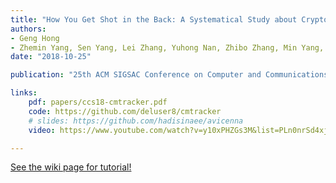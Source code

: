```yaml
---
title: "How You Get Shot in the Back: A Systematical Study about Cryptojacking in the Real World"
authors:
- Geng Hong
- Zhemin Yang, Sen Yang, Lei Zhang, Yuhong Nan, Zhibo Zhang, Min Yang, Yuan Zhang, Zhiyun Qian and Haixin Duan
date: "2018-10-25"

publication: "25th ACM SIGSAC Conference on Computer and Communications Security (ACM CCS'18, CCF-A)"

links:
    pdf: papers/ccs18-cmtracker.pdf
    code: https://github.com/deluser8/cmtracker
    # slides: https://github.com/hadisinaee/avicenna
    video: https://www.youtube.com/watch?v=y10xPHZGs3M&list=PLn0nrSd4xjjbyUeai0oevMrT8_IwnBo4R

---
```



[See the wiki page for tutorial!](https://github.com/hadisinaee/avicenna/wiki)

